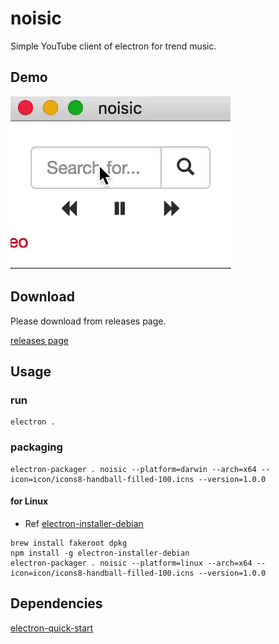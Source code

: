 # noisic

Simple YouTube client of electron for trend music.

## Demo

![demo](movie/ezgif-2-10600aa621.gif)

## Download

Please download from releases page.

[releases page](https://github.com/mitubaEX/noisic/releases)

## Usage

### run

```
electron .
```

### packaging

```
electron-packager . noisic --platform=darwin --arch=x64 --icon=icon/icons8-handball-filled-100.icns --version=1.0.0
```

#### for Linux

- Ref
[electron-installer-debian](https://github.com/unindented/electron-installer-debian)

```
brew install fakeroot dpkg
npm install -g electron-installer-debian
electron-packager . noisic --platform=linux --arch=x64 --icon=icon/icons8-handball-filled-100.icns --version=1.0.0
```

## Dependencies

[electron-quick-start](https://github.com/electron/electron-quick-start)
